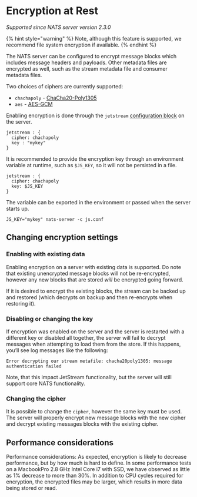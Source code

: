 # Encryption at Rest

*Supported since NATS server version 2.3.0*

{% hint style="warning" %}
Note, although this feature is supported, we recommend file system encryption if available.
{% endhint %}

The NATS server can be configured to encrypt message blocks which includes message headers and payloads. Other metadata files are encrypted as well, such as the stream metadata file and consumer metadata files.

Two choices of ciphers are currently supported:

- `chachapoly` - [ChaCha20-Poly1305](https://pkg.go.dev/golang.org/x/crypto/chacha20poly1305)
- `aes` - [AES-GCM](https://pkg.go.dev/crypto/aes)

Enabling encryption is done through the `jetstream` [configuration block](/running-a-nats-service/configuration/README.md#jetstream) on the server.

```text
jetstream : {
  cipher: chachapoly
  key : "mykey"
}
```

It is recommended to provide the encryption key through an environment variable at runtime, such as `$JS_KEY`, so it will not be persisted in a file.

```text
jetstream : {
  cipher: chachapoly
  key: $JS_KEY
}
```

The variable can be exported in the environment or passed when the server starts up.

```shell
JS_KEY="mykey" nats-server -c js.conf
```

## Changing encryption settings

### Enabling with existing data

Enabling encryption on a server with existing data is supported. Do note that existing unencrypted message blocks will not be re-encrypted, however any new blocks that are stored _will_ be encrypted going forward.

If it is desired to encrypt the existing blocks, the stream can be backed up and restored (which decrypts on backup and then re-encrypts when restoring it).


### Disabling or changing the key

If encryption was enabled on the server and the server is restarted with a different key or disabled all together, the server will fail to decrypt messages when attempting to load them from the store. If this happens, you’ll see log messages like the following:

```text
Error decrypting our stream metafile: chacha20poly1305: message authentication failed
```

Note, that this impact JetStream functionality, but the server will still support core NATS functionality.

### Changing the cipher

It is possible to change the `cipher`, however the same key must be used. The server will properly encrypt new message blocks with the new cipher and decrypt existing messages blocks with the existing cipher.

## Performance considerations

Performance considerations: As expected, encryption is likely to decrease performance, but by how much is hard to define. In some performance tests on a MacbookPro 2.8 GHz Intel Core i7 with SSD, we have observed as little as 1% decrease to more than 30%. In addition to CPU cycles required for encryption, the encrypted files may be larger, which results in more data being stored or read.

